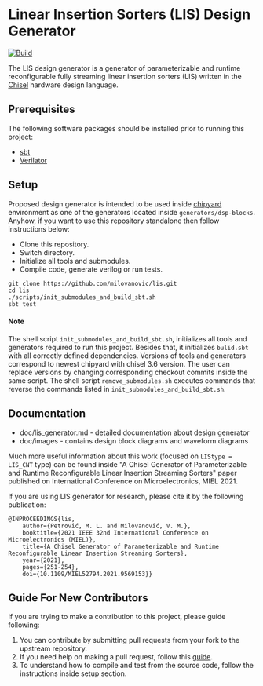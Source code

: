 # Linear Insertion Sorters (LIS) Design Generator
[![Build](https://github.com/milovanovic/lis/actions/workflows/test.yml/badge.svg)](https://github.com/milovanovic/lis/actions/workflows/test.yml)

The LIS design generator is a generator of parameterizable and runtime reconfigurable fully streaming linear insertion sorters (LIS) written in the [Chisel](http://www.chisel-lang.org) hardware design language.

## Prerequisites

The following software packages should be installed prior to running this project:
* [sbt](http://www.scala-sbt.org)
* [Verilator](http://www.veripool.org/wiki/verilator)

## Setup

Proposed design generator is intended to be used inside [chipyard](https://github.com/ucb-bar/chipyard) environment as one of the generators located inside `generators/dsp-blocks`. Anyhow, if you want to use this repository standalone then follow instructions below:

*  Clone this repository.
*  Switch directory.
*  Initialize all tools and submodules.
*  Compile code, generate verilog or run tests.

```
git clone https://github.com/milovanovic/lis.git
cd lis
./scripts/init_submodules_and_build_sbt.sh
sbt test
```

#### Note
The shell script `init_submodules_and_build_sbt.sh`, initializes all tools and generators required to run this project. Besides that, it initializes `bulid.sbt` with all correctly defined dependencies. Versions of tools and generators correspond to newest chipyard with chisel 3.6 version. The user can replace versions by changing corresponding checkout commits inside the same script.
The shell script `remove_submodules.sh` executes commands that reverse the commands listed in `init_submodules_and_build_sbt.sh`.

## Documentation

* doc/lis_generator.md - detailed documentation about design generator
* doc/images - contains design block diagrams and waveform diagrams

Much more useful information about this work (focused on `LIStype = LIS_CNT` type) can be found inside "A Chisel Generator of Parameterizable and Runtime Reconfigurable Linear Insertion Streaming Sorters" paper published on International Conference on Microelectronics, MIEL 2021.

If you are using LIS generator for research, please cite it by the following publication:

	@INPROCEEDINGS{lis,
		author={Petrović, M. L. and Milovanović, V. M.},
		booktitle={2021 IEEE 32nd International Conference on Microelectronics (MIEL)},
		title={A Chisel Generator of Parameterizable and Runtime Reconfigurable Linear Insertion Streaming Sorters},
		year={2021},
		pages={251-254},
		doi={10.1109/MIEL52794.2021.9569153}}

## Guide For New Contributors

If you are trying to make a contribution to this project, please guide following:
1. You can contribute by submitting pull requests from your fork to the upstream repository.
2. If you need help on making a pull request, follow this [guide](https://docs.github.com/en/github/collaborating-with-pull-requests/proposing-changes-to-your-work-with-pull-requests/about-pull-requests).
3. To understand how to compile and test from the source code, follow the instructions inside setup section.
